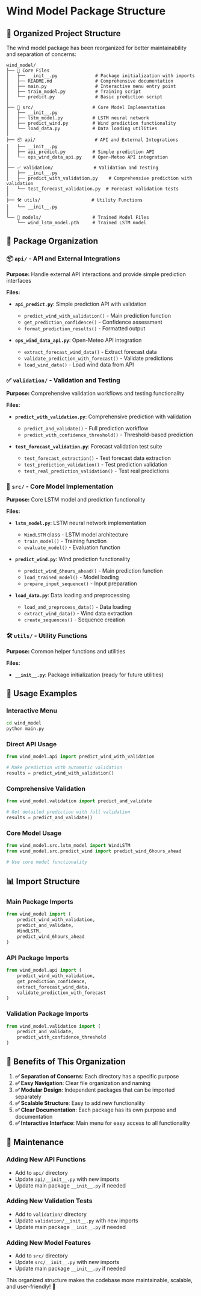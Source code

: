 # Wind Model Package Structure

## 📁 Organized Project Structure

The wind model package has been reorganized for better maintainability and separation of concerns:

```
wind_model/
├── 📄 Core Files
│   ├── __init__.py              # Package initialization with imports
│   ├── README.md                # Comprehensive documentation
│   ├── main.py                  # Interactive menu entry point
│   ├── train_model.py           # Training script
│   └── predict.py               # Basic prediction script
│
├── 🧠 src/                      # Core Model Implementation
│   ├── __init__.py
│   ├── lstm_model.py           # LSTM neural network
│   ├── predict_wind.py         # Wind prediction functionality
│   └── load_data.py            # Data loading utilities
│
├── 📦 api/                      # API and External Integrations
│   ├── __init__.py
│   ├── api_predict.py          # Simple prediction API
│   └── ops_wind_data_api.py    # Open-Meteo API integration
│
├── ✅ validation/               # Validation and Testing
│   ├── __init__.py
│   ├── predict_with_validation.py    # Comprehensive prediction with validation
│   └── test_forecast_validation.py  # Forecast validation tests
│
├── 🛠️ utils/                   # Utility Functions
│   └── __init__.py
│
└── 📁 models/                   # Trained Model Files
    └── wind_lstm_model.pth     # Trained LSTM model
```

## 🔧 Package Organization

### 📦 `api/` - API and External Integrations
**Purpose:** Handle external API interactions and provide simple prediction interfaces

**Files:**
- **`api_predict.py`**: Simple prediction API with validation
  - `predict_wind_with_validation()` - Main prediction function
  - `get_prediction_confidence()` - Confidence assessment
  - `format_prediction_results()` - Formatted output

- **`ops_wind_data_api.py`**: Open-Meteo API integration
  - `extract_forecast_wind_data()` - Extract forecast data
  - `validate_prediction_with_forecast()` - Validate predictions
  - `load_wind_data()` - Load wind data from API

### ✅ `validation/` - Validation and Testing
**Purpose:** Comprehensive validation workflows and testing functionality

**Files:**
- **`predict_with_validation.py`**: Comprehensive prediction with validation
  - `predict_and_validate()` - Full prediction workflow
  - `predict_with_confidence_threshold()` - Threshold-based prediction

- **`test_forecast_validation.py`**: Forecast validation test suite
  - `test_forecast_extraction()` - Test forecast data extraction
  - `test_prediction_validation()` - Test prediction validation
  - `test_real_prediction_validation()` - Test real predictions

### 🧠 `src/` - Core Model Implementation
**Purpose:** Core LSTM model and prediction functionality

**Files:**
- **`lstm_model.py`**: LSTM neural network implementation
  - `WindLSTM` class - LSTM model architecture
  - `train_model()` - Training function
  - `evaluate_model()` - Evaluation function

- **`predict_wind.py`**: Wind prediction functionality
  - `predict_wind_6hours_ahead()` - Main prediction function
  - `load_trained_model()` - Model loading
  - `prepare_input_sequence()` - Input preparation

- **`load_data.py`**: Data loading and preprocessing
  - `load_and_preprocess_data()` - Data loading
  - `extract_wind_data()` - Wind data extraction
  - `create_sequences()` - Sequence creation

### 🛠️ `utils/` - Utility Functions
**Purpose:** Common helper functions and utilities

**Files:**
- **`__init__.py`**: Package initialization (ready for future utilities)

## 🚀 Usage Examples

### Interactive Menu
```bash
cd wind_model
python main.py
```

### Direct API Usage
```python
from wind_model.api import predict_wind_with_validation

# Make prediction with automatic validation
results = predict_wind_with_validation()
```

### Comprehensive Validation
```python
from wind_model.validation import predict_and_validate

# Get detailed prediction with full validation
results = predict_and_validate()
```

### Core Model Usage
```python
from wind_model.src.lstm_model import WindLSTM
from wind_model.src.predict_wind import predict_wind_6hours_ahead

# Use core model functionality
```

## 📊 Import Structure

### Main Package Imports
```python
from wind_model import (
    predict_wind_with_validation,
    predict_and_validate,
    WindLSTM,
    predict_wind_6hours_ahead
)
```

### API Package Imports
```python
from wind_model.api import (
    predict_wind_with_validation,
    get_prediction_confidence,
    extract_forecast_wind_data,
    validate_prediction_with_forecast
)
```

### Validation Package Imports
```python
from wind_model.validation import (
    predict_and_validate,
    predict_with_confidence_threshold
)
```

## 🎯 Benefits of This Organization

1. **✅ Separation of Concerns**: Each directory has a specific purpose
2. **✅ Easy Navigation**: Clear file organization and naming
3. **✅ Modular Design**: Independent packages that can be imported separately
4. **✅ Scalable Structure**: Easy to add new functionality
5. **✅ Clear Documentation**: Each package has its own purpose and documentation
6. **✅ Interactive Interface**: Main menu for easy access to all functionality

## 🔧 Maintenance

### Adding New API Functions
- Add to `api/` directory
- Update `api/__init__.py` with new imports
- Update main package `__init__.py` if needed

### Adding New Validation Tests
- Add to `validation/` directory
- Update `validation/__init__.py` with new imports
- Update main package `__init__.py` if needed

### Adding New Model Features
- Add to `src/` directory
- Update `src/__init__.py` with new imports
- Update main package `__init__.py` if needed

This organized structure makes the codebase more maintainable, scalable, and user-friendly! 🚀 